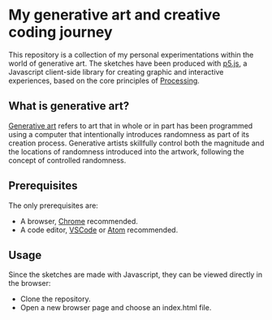 # My generative art and creative coding journey

This repository is a collection of my personal experimentations within the world of generative art. The sketches have been produced with [p5.js](https://github.com/processing/p5.js), a Javascript client-side library for creating graphic and interactive experiences, based on the core principles of [Processing](https://github.com/processing/processing).

## What is generative art?

[Generative art](https://www.artnome.com/news/2018/8/8/why-love-generative-art) refers to art that in whole or in part has been programmed using a computer that intentionally introduces randomness as part of its creation process. Generative artists skillfully control both the magnitude and the locations of randomness introduced into the artwork, following the concept of controlled randomness.

## Prerequisites

The only prerequisites are:
- A browser, [Chrome](https://www.google.com/chrome/) recommended.
- A code editor, [VSCode](https://code.visualstudio.com/) or [Atom](https://atom.io/) recommended.

## Usage

Since the sketches are made with Javascript, they can be viewed directly in the browser:
- Clone the repository.
- Open a new browser page and choose an index.html file.
